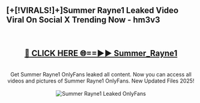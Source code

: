 <h2>[+[!VIRALS!]+]Summer Rayne1 Leaked Video Viral On Social X Trending Now - hm3v3</h2>
<br>
<div align="center">
<h2><a href="https://libra.edu.pl?Summer_Rayne1" rel="nofollow">🔴 CLICK HERE 🌐==►► Summer_Rayne1</a></h2>
<br>
Get Summer Rayne1 OnlyFans leaked all content. Now you can access all videos and pictures of Summer Rayne1 OnlyFans. New Updated Files 2025!
<br>
<br>
<a href="https://libra.edu.pl?Summer_Rayne1" rel="nofollow" data-target="animated-image.originalLink"><img src="https://i.ibb.co.com/WyWwxjT/player-gif2.gif" alt="Summer Rayne1 Leaked OnlyFans" style="max-width: 100%; display: inline-block;" data-target="animated-image.originalImage"></a>
</div>
<br>